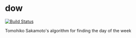 # dow

[![Build Status](https://travis-ci.org/neosilky/dow.svg?branch=master)](https://travis-ci.org/neosilky/dow)

Tomohiko Sakamoto's algorithm for finding the day of the week 

